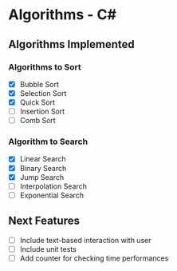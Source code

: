 # Algorithms - C#

## Algorithms Implemented

### Algorithms to Sort
- [x] Bubble Sort
- [x] Selection Sort
- [x] Quick Sort
- [ ] Insertion Sort
- [ ] Comb Sort

### Algorithm to Search 
- [x] Linear Search
- [x] Binary Search
- [x] Jump Search
- [ ] Interpolation Search
- [ ] Exponential Search

## Next Features
- [ ] Include text-based interaction with user
- [ ] Include unit tests
- [ ] Add counter for checking time performances
